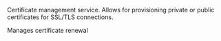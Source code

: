 Certificate management service. Allows for provisioning private or public certificates for SSL/TLS connections.

Manages certificate renewal